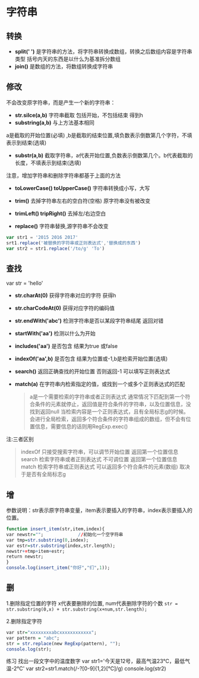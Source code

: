 # 字符串

## 转换

+ **split(' ')**  是字符串的方法，将字符串转换成数组，转换之后数组内容是字符串类型 括号内天的东西是以什么为基准拆分数组
+ **join()**  是数组的方法，将数组转换成字符串

## 修改

不会改变原字符串，而是产生一个新的字符串：

+ **str.silce(a,b)**  字符串截取  包括开始，不包括结束  得到h
+ **substring(a,b)**  与上方法基本相同

a是截取的开始位置(必填) ,b是截取的结束位置,填负数表示倒数第几个字符，不填表示到结束(选填)

+ **substr(a,b)**  截取字符串，a代表开始位置,负数表示倒数第几个。b代表截取的长度，不填表示到结束(选填)

注意，增加字符串和删除字符串都基于上面的方法

+ **toLowerCase()  toUpperCase()**   字符串转换成小写，大写

+ **trim()**  去掉字符串左右的空白符(空格) 原字符串没有被改变
+ **trimLeft()  tripRight()**  去掉左/右边空白

+ **replace()**  字符串替换,源字符串不会改变

```javascript
var str1 = '2015 2016 2017'
srt1.replace('被替换的字符串或正则表达式','替换成的东西')
var str2 = str1.replace('/to/g' 'To')
```

## 查找

var str = 'hello'

+ **str.charAt(0)**         获得字符串对应的字符    获得h
+ **str.charCodeAt(0)**     获得对应字符的编码值

+ **str.endWith('abc')**    检测字符串是否以某段字符串结尾  返回对错
+ **startWith('aa')**       检测以什么为开始

+ **includes('aa')**        是否包含  结果为true 或false

+ **indexOf('aa',b)**         是否包含  结果为位置或-1,b是检索开始位置(选填)
+ **search()**              返回正确查找的开始位置 否则返回-1  可以填写正则表达式
+ **match(a)**           在字符串内检索指定的值，或找到一个或多个正则表达式的匹配
  >a是一个需要检索的字符串或者正则表达式
  >通常情况下匹配到第一个符合条件的元素就停止，返回值是符合条件的字符串，以及位置信息，没找到返回null
  >当检索内容是一个正则表达式，且有全局标志g的时候。会进行全局检索，返回多个符合条件的字符串组成的数组，但不会有位置信息，需要信息的话则用RegExp.exec()

注:三者区别
  >indexOf    只接受搜索字符串，可以调节开始位置  返回第一个位置信息
  >search     检索字符串或者正则表达式  不可调位置  返回第一个位置信息
  >match      检索字符串或正则表达式  可以返回多个符合条件的元素(数组)
  >取决于是否有全局标志g

## 增

参数说明：str表示原字符串变量，item表示要插入的字符串，index表示要插入的位置。

```r
function insert_item(str,item,index){
var newstr="";             //初始化一个空字符串
var tmp=str.substring(0,index);
var estr=str.substring(index,str.length);
newstr+=tmp+item+estr;
return newstr;
}
console.log(insert_item("你好","们",1));
```

## 删

1.删除指定位置的字符 x代表要删除的位置, num代表删除字符的个数
`str = str.substring(0,x) + str.substring(x+num,str.length);`

2.删除指定字符

```r
var str="xxxxxxxxabcxxxxxxxxxxxx";
var pattern = "abc";
str = str.replace(new RegExp(pattern), "");
console.log(str);
```

练习  找出一段文字中的温度数字
var str1='今天是12号，最高气温23℃，最低气温-2℃'
    var str2=str1.match(/-?[0-9]{1,2}[℃]/g)
    console.log(str2)
